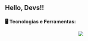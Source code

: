 ## Hello, Devs!!



### 🖥️ Tecnologias e Ferramentas: 
 <div align="center" >
<a href="https://skillicons.dev"   >
  <img src="https://skillicons.dev/icons?i=git,vscode,javascript,typescript,css,html,react,nodejs,figma,github,discord,linkedin,instagram" />
</a>
  <br />

  </div>


